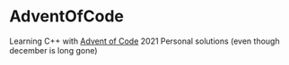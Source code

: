 # AdventOfCode
Learning C++ with [Advent of Code](https://adventofcode.com/) 2021
Personal solutions (even though december is long gone)
